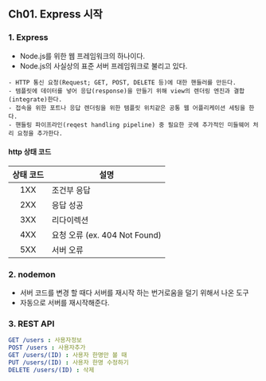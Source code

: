 ## Ch01. Express 시작

### 1. Express  
- Node.js를 위한 웹 프레임워크의 하나이다.  
- Node.js의 사실상의 표준 서버 프레임워크로 불리고 있다.  

```plaintext
- HTTP 통신 요청(Request; GET, POST, DELETE 등)에 대한 핸들러를 만든다.
- 템플릿에 데이터를 넣어 응답(response)을 만들기 위해 view의 렌더링 엔진과 결합(integrate)한다. 
- 접속을 위한 포트나 응답 렌더링을 위한 템플릿 위치같은 공통 웹 어플리케이션 세팅을 한다. 
- 핸들링 파이프라인(reqest handling pipeline) 중 필요한 곳에 추가적인 미들웨어 처리 요청을 추가한다.
```

#### http 상태 코드  

|  상태 코드  | 설명                         |  
| :-------: | ----------                  | 
| 1XX       | 조건부 응답                    |    
| 2XX       | 응답 성공                     |  
| 3XX       | 리다이렉션                     |  
| 4XX       | 요청 오류 (ex. 404 Not Found) |  
| 5XX       | 서버 오류                     |  


### 2. nodemon  
- 서버 코드를 변경 할 때다 서버를 재시작 하는 번거로움을 덜기 위해서 나온 도구
- 자동으로 서버를 재시작해준다.  

### 3. REST API  
```yaml
GET /users : 사용자정보
POST /users : 사용자추가
GET /users/(ID) : 사용자 한명만 볼 때
PUT /users/(ID) : 사용자 한명 수정하기
DELETE /users/(ID) : 삭제
```